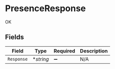 # PresenceResponse

OK


## Fields

| Field              | Type               | Required           | Description        |
| ------------------ | ------------------ | ------------------ | ------------------ |
| `Response`         | **string*          | :heavy_minus_sign: | N/A                |